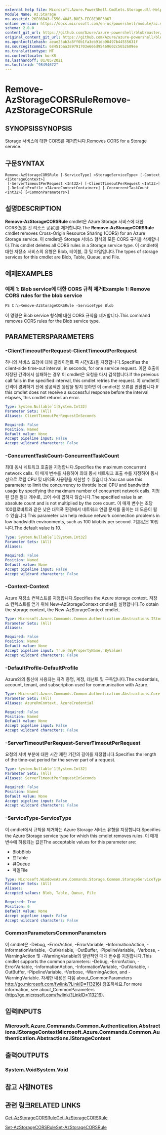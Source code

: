```yaml
---
external help file: Microsoft.Azure.PowerShell.Cmdlets.Storage.dll-Help.xml
Module Name: Az.Storage
ms.assetid: 26E06BA3-C550-40A5-B8E3-FEC8E9BF3867
online version: https://docs.microsoft.com/en-us/powershell/module/az.storage/remove-azstoragecorsrule
schema: 2.0.0
content_git_url: https://github.com/Azure/azure-powershell/blob/master/src/Storage/Storage.Management/help/Remove-AzStorageCORSRule.md
original_content_git_url: https://github.com/Azure/azure-powershell/blob/master/src/Storage/Storage.Management/help/Remove-AzStorageCORSRule.md
ms.openlocfilehash: aeae25ab3a8ff0b1fa3eb91db90497b44555631f
ms.sourcegitcommit: 68451baa389791703e666d95469602c5652609ee
ms.translationtype: MT
ms.contentlocale: ko-KR
ms.lasthandoff: 01/05/2021
ms.locfileid: "98494672"
---
```

# <span data-ttu-id="ce90a-101">Remove-AzStorageCORSRule</span><span class="sxs-lookup"><span data-stu-id="ce90a-101">Remove-AzStorageCORSRule</span></span>

## <span data-ttu-id="ce90a-102">SYNOPSIS</span><span class="sxs-lookup"><span data-stu-id="ce90a-102">SYNOPSIS</span></span>
<span data-ttu-id="ce90a-103">Storage 서비스에 대한 CORS를 제거합니다.</span><span class="sxs-lookup"><span data-stu-id="ce90a-103">Removes CORS for a Storage service.</span></span>

## <span data-ttu-id="ce90a-104">구문</span><span class="sxs-lookup"><span data-stu-id="ce90a-104">SYNTAX</span></span>

```
Remove-AzStorageCORSRule [-ServiceType] <StorageServiceType> [-Context <IStorageContext>]
 [-ServerTimeoutPerRequest <Int32>] [-ClientTimeoutPerRequest <Int32>]
 [-DefaultProfile <IAzureContextContainer>] [-ConcurrentTaskCount <Int32>] [<CommonParameters>]
```

## <span data-ttu-id="ce90a-105">설명</span><span class="sxs-lookup"><span data-stu-id="ce90a-105">DESCRIPTION</span></span>
<span data-ttu-id="ce90a-106">**Remove-AzStorageCORSRule** cmdlet은 Azure Storage 서비스에 대한 CORS(원본 간 리소스 공유)를 제거합니다.</span><span class="sxs-lookup"><span data-stu-id="ce90a-106">The **Remove-AzStorageCORSRule** cmdlet removes Cross-Origin Resource Sharing (CORS) for an Azure Storage service.</span></span>
<span data-ttu-id="ce90a-107">이 cmdlet은 Storage 서비스 형식의 모든 CORS 규칙을 삭제합니다.</span><span class="sxs-lookup"><span data-stu-id="ce90a-107">This cmdlet deletes all CORS rules in a Storage service type.</span></span>
<span data-ttu-id="ce90a-108">이 cmdlet에 대한 저장소 서비스의 유형은 Blob, 테이블, 큐 및 파일입니다.</span><span class="sxs-lookup"><span data-stu-id="ce90a-108">The types of storage services for this cmdlet are Blob, Table, Queue, and File.</span></span>

## <span data-ttu-id="ce90a-109">예제</span><span class="sxs-lookup"><span data-stu-id="ce90a-109">EXAMPLES</span></span>

### <span data-ttu-id="ce90a-110">예제 1: Blob service에 대한 CORS 규칙 제거</span><span class="sxs-lookup"><span data-stu-id="ce90a-110">Example 1: Remove CORS rules for the blob service</span></span>
```
PS C:\>Remove-AzStorageCORSRule -ServiceType Blob
```

<span data-ttu-id="ce90a-111">이 명령은 Blob service 형식에 대한 CORS 규칙을 제거합니다.</span><span class="sxs-lookup"><span data-stu-id="ce90a-111">This command removes CORS rules for the Blob service type.</span></span>

## <span data-ttu-id="ce90a-112">PARAMETERS</span><span class="sxs-lookup"><span data-stu-id="ce90a-112">PARAMETERS</span></span>

### <span data-ttu-id="ce90a-113">-ClientTimeoutPerRequest</span><span class="sxs-lookup"><span data-stu-id="ce90a-113">-ClientTimeoutPerRequest</span></span>
<span data-ttu-id="ce90a-114">하나의 서비스 요청에 대해 클라이언트 쪽 시간(초)을 지정합니다.</span><span class="sxs-lookup"><span data-stu-id="ce90a-114">Specifies the client-side time-out interval, in seconds, for one service request.</span></span>
<span data-ttu-id="ce90a-115">이전 호출이 지정된 간격에서 실패하는 경우 이 cmdlet은 요청을 다시 검색합니다.</span><span class="sxs-lookup"><span data-stu-id="ce90a-115">If the previous call fails in the specified interval, this cmdlet retries the request.</span></span>
<span data-ttu-id="ce90a-116">이 cmdlet이 간격이 경과하기 전에 성공적인 응답을 받지 못하면 이 cmdlet은 오류를 반환합니다.</span><span class="sxs-lookup"><span data-stu-id="ce90a-116">If this cmdlet does not receive a successful response before the interval elapses, this cmdlet returns an error.</span></span>

```yaml
Type: System.Nullable`1[System.Int32]
Parameter Sets: (All)
Aliases: ClientTimeoutPerRequestInSeconds

Required: False
Position: Named
Default value: None
Accept pipeline input: False
Accept wildcard characters: False
```

### <span data-ttu-id="ce90a-117">-ConcurrentTaskCount</span><span class="sxs-lookup"><span data-stu-id="ce90a-117">-ConcurrentTaskCount</span></span>
<span data-ttu-id="ce90a-118">최대 동시 네트워크 호출을 지정합니다.</span><span class="sxs-lookup"><span data-stu-id="ce90a-118">Specifies the maximum concurrent network calls.</span></span>
<span data-ttu-id="ce90a-119">이 매개 변수를 사용하여 최대 동시 네트워크 호출 수를 지정하여 동시성으로 로컬 CPU 및 대역폭 사용량을 제한할 수 있습니다.</span><span class="sxs-lookup"><span data-stu-id="ce90a-119">You can use this parameter to limit the concurrency to throttle local CPU and bandwidth usage by specifying the maximum number of concurrent network calls.</span></span>
<span data-ttu-id="ce90a-120">지정된 값은 절대 개수로, 코어 수에 곱하지 않습니다.</span><span class="sxs-lookup"><span data-stu-id="ce90a-120">The specified value is an absolute count and is not multiplied by the core count.</span></span>
<span data-ttu-id="ce90a-121">이 매개 변수는 초당 100킬로비트와 같은 낮은 대역폭 환경에서 네트워크 연결 문제를 줄이는 데 도움이 될 수 있습니다.</span><span class="sxs-lookup"><span data-stu-id="ce90a-121">This parameter can help reduce network connection problems in low bandwidth environments, such as 100 kilobits per second.</span></span>
<span data-ttu-id="ce90a-122">기본값은 10입니다.</span><span class="sxs-lookup"><span data-stu-id="ce90a-122">The default value is 10.</span></span>

```yaml
Type: System.Nullable`1[System.Int32]
Parameter Sets: (All)
Aliases:

Required: False
Position: Named
Default value: None
Accept pipeline input: False
Accept wildcard characters: False
```

### <span data-ttu-id="ce90a-123">-Context</span><span class="sxs-lookup"><span data-stu-id="ce90a-123">-Context</span></span>
<span data-ttu-id="ce90a-124">Azure 저장소 컨텍스트를 지정합니다.</span><span class="sxs-lookup"><span data-stu-id="ce90a-124">Specifies the Azure storage context.</span></span>
<span data-ttu-id="ce90a-125">저장소 컨텍스트를 얻기 위해 New-AzStorageContext cmdlet을 실행합니다.</span><span class="sxs-lookup"><span data-stu-id="ce90a-125">To obtain the storage context, the New-AzStorageContext cmdlet.</span></span>

```yaml
Type: Microsoft.Azure.Commands.Common.Authentication.Abstractions.IStorageContext
Parameter Sets: (All)
Aliases:

Required: False
Position: Named
Default value: None
Accept pipeline input: True (ByPropertyName, ByValue)
Accept wildcard characters: False
```

### <span data-ttu-id="ce90a-126">-DefaultProfile</span><span class="sxs-lookup"><span data-stu-id="ce90a-126">-DefaultProfile</span></span>
<span data-ttu-id="ce90a-127">Azure와의 통신에 사용되는 자격 증명, 계정, 테넌트 및 구독입니다.</span><span class="sxs-lookup"><span data-stu-id="ce90a-127">The credentials, account, tenant, and subscription used for communication with Azure.</span></span>

```yaml
Type: Microsoft.Azure.Commands.Common.Authentication.Abstractions.Core.IAzureContextContainer
Parameter Sets: (All)
Aliases: AzureRmContext, AzureCredential

Required: False
Position: Named
Default value: None
Accept pipeline input: False
Accept wildcard characters: False
```

### <span data-ttu-id="ce90a-128">-ServerTimeoutPerRequest</span><span class="sxs-lookup"><span data-stu-id="ce90a-128">-ServerTimeoutPerRequest</span></span>
<span data-ttu-id="ce90a-129">요청의 서버 부분에 대한 시간 제한 기간의 길이를 지정합니다.</span><span class="sxs-lookup"><span data-stu-id="ce90a-129">Specifies the length of the time-out period for the server part of a request.</span></span>

```yaml
Type: System.Nullable`1[System.Int32]
Parameter Sets: (All)
Aliases: ServerTimeoutPerRequestInSeconds

Required: False
Position: Named
Default value: None
Accept pipeline input: False
Accept wildcard characters: False
```

### <span data-ttu-id="ce90a-130">-ServiceType</span><span class="sxs-lookup"><span data-stu-id="ce90a-130">-ServiceType</span></span>
<span data-ttu-id="ce90a-131">이 cmdlet에서 규칙을 제거하는 Azure Storage 서비스 유형을 지정합니다.</span><span class="sxs-lookup"><span data-stu-id="ce90a-131">Specifies the Azure Storage service type for which this cmdlet removes rules.</span></span>
<span data-ttu-id="ce90a-132">이 매개 변수에 허용되는 값은</span><span class="sxs-lookup"><span data-stu-id="ce90a-132">The acceptable values for this parameter are:</span></span>
- <span data-ttu-id="ce90a-133">Blob</span><span class="sxs-lookup"><span data-stu-id="ce90a-133">Blob</span></span> 
- <span data-ttu-id="ce90a-134">표</span><span class="sxs-lookup"><span data-stu-id="ce90a-134">Table</span></span> 
- <span data-ttu-id="ce90a-135">큐</span><span class="sxs-lookup"><span data-stu-id="ce90a-135">Queue</span></span> 
- <span data-ttu-id="ce90a-136">파일</span><span class="sxs-lookup"><span data-stu-id="ce90a-136">File</span></span>

```yaml
Type: Microsoft.WindowsAzure.Commands.Storage.Common.StorageServiceType
Parameter Sets: (All)
Aliases:
Accepted values: Blob, Table, Queue, File

Required: True
Position: 0
Default value: None
Accept pipeline input: False
Accept wildcard characters: False
```

### <span data-ttu-id="ce90a-137">CommonParameters</span><span class="sxs-lookup"><span data-stu-id="ce90a-137">CommonParameters</span></span>
<span data-ttu-id="ce90a-138">이 cmdlet은 -Debug, -ErrorAction, -ErrorVariable, -InformationAction, -InformationVariable, -OutVariable, -OutBuffer, -PipelineVariable, -Verbose, -WarningAction 및 -WarningVariable의 일반적인 매개 변수를 지원합니다.</span><span class="sxs-lookup"><span data-stu-id="ce90a-138">This cmdlet supports the common parameters: -Debug, -ErrorAction, -ErrorVariable, -InformationAction, -InformationVariable, -OutVariable, -OutBuffer, -PipelineVariable, -Verbose, -WarningAction, and -WarningVariable.</span></span> <span data-ttu-id="ce90a-139">자세한 내용은 다음 about_CommonParameters http://go.microsoft.com/fwlink/?LinkID=113216) 참조하세요.</span><span class="sxs-lookup"><span data-stu-id="ce90a-139">For more information, see about_CommonParameters (http://go.microsoft.com/fwlink/?LinkID=113216).</span></span>

## <span data-ttu-id="ce90a-140">입력</span><span class="sxs-lookup"><span data-stu-id="ce90a-140">INPUTS</span></span>

### <span data-ttu-id="ce90a-141">Microsoft.Azure.Commands.Common.Authentication.Abstractions.IStorageContext</span><span class="sxs-lookup"><span data-stu-id="ce90a-141">Microsoft.Azure.Commands.Common.Authentication.Abstractions.IStorageContext</span></span>

## <span data-ttu-id="ce90a-142">출력</span><span class="sxs-lookup"><span data-stu-id="ce90a-142">OUTPUTS</span></span>

### <span data-ttu-id="ce90a-143">System.Void</span><span class="sxs-lookup"><span data-stu-id="ce90a-143">System.Void</span></span>

## <span data-ttu-id="ce90a-144">참고 사항</span><span class="sxs-lookup"><span data-stu-id="ce90a-144">NOTES</span></span>

## <span data-ttu-id="ce90a-145">관련 링크</span><span class="sxs-lookup"><span data-stu-id="ce90a-145">RELATED LINKS</span></span>

[<span data-ttu-id="ce90a-146">Get-AzStorageCORSRule</span><span class="sxs-lookup"><span data-stu-id="ce90a-146">Get-AzStorageCORSRule</span></span>](./Get-AzStorageCORSRule.md)

[<span data-ttu-id="ce90a-147">Set-AzStorageCORSRule</span><span class="sxs-lookup"><span data-stu-id="ce90a-147">Set-AzStorageCORSRule</span></span>](./Set-AzStorageCORSRule.md)


